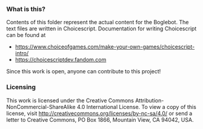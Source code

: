 ### What is this?

Contents of this folder represent the actual content for the Boglebot. The text files are written in Choicescript. Documentation for writing Choicescript can be found at
   * https://www.choiceofgames.com/make-your-own-games/choicescript-intro/
   * https://choicescriptdev.fandom.com

Since this work is open, anyone can contribute to this project!

### Licensing
This work is licensed under the Creative Commons Attribution-NonCommercial-ShareAlike 4.0 International License. To view a copy of this license, visit http://creativecommons.org/licenses/by-nc-sa/4.0/ or send a letter to Creative Commons, PO Box 1866, Mountain View, CA 94042, USA.
